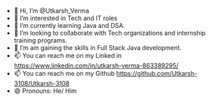 - 👋 Hi, I’m @Utkarsh_Verma
- 👀 I’m interested in Tech and IT roles
- 🌱 I’m currently learning Java and DSA.
- 💞️ I’m looking to collaborate with Tech organizations and internship training programs.
- 🤹 I’m am gaining the skills in Full Stack Java development.
- 📫 You can reach me on my Linked in https://www.linkedin.com/in/utkarsh-verma-863389295/
- 📫 You can reach me on my Github https://github.com/Utkarsh-3108/Utkarsh-3108
- 😄 Pronouns: He/ Him

<!---
Utkarsh-3108/Utkarsh-3108 is a ✨ special ✨ repository because its `README.md` (this file) appears on your GitHub profile.
You can click the Preview link to take a look at your changes.
--->
